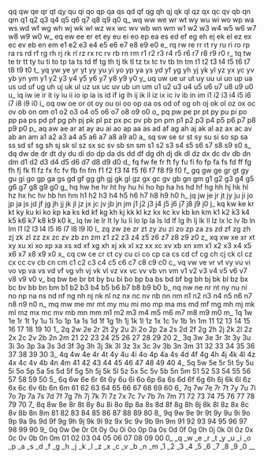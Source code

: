 qq
qw
qe
qr
qt
qy
qu
qi
qo
qp
qa
qs
qd
qf
qg
qh
qj
qk
ql
qz
qx
qc
qv
qb
qn
qm
q1
q2
q3
q4
q5
q6
q7
q8
q9
q0
q_
wq
ww
we
wr
wt
wy
wu
wi
wo
wp
wa
ws
wd
wf
wg
wh
wj
wk
wl
wz
wx
wc
wv
wb
wn
wm
w1
w2
w3
w4
w5
w6
w7
w8
w9
w0
w_
eq
ew
ee
er
et
ey
eu
ei
eo
ep
ea
es
ed
ef
eg
eh
ej
ek
el
ez
ex
ec
ev
eb
en
em
e1
e2
e3
e4
e5
e6
e7
e8
e9
e0
e_
rq
rw
re
rr
rt
ry
ru
ri
ro
rp
ra
rs
rd
rf
rg
rh
rj
rk
rl
rz
rx
rc
rv
rb
rn
rm
r1
r2
r3
r4
r5
r6
r7
r8
r9
r0
r_
tq
tw
te
tr
tt
ty
tu
ti
to
tp
ta
ts
td
tf
tg
th
tj
tk
tl
tz
tx
tc
tv
tb
tn
tm
t1
t2
t3
t4
t5
t6
t7
t8
t9
t0
t_
yq
yw
ye
yr
yt
yy
yu
yi
yo
yp
ya
ys
yd
yf
yg
yh
yj
yk
yl
yz
yx
yc
yv
yb
yn
ym
y1
y2
y3
y4
y5
y6
y7
y8
y9
y0
y_
uq
uw
ue
ur
ut
uy
uu
ui
uo
up
ua
us
ud
uf
ug
uh
uj
uk
ul
uz
ux
uc
uv
ub
un
um
u1
u2
u3
u4
u5
u6
u7
u8
u9
u0
u_
iq
iw
ie
ir
it
iy
iu
ii
io
ip
ia
is
id
if
ig
ih
ij
ik
il
iz
ix
ic
iv
ib
in
im
i1
i2
i3
i4
i5
i6
i7
i8
i9
i0
i_
oq
ow
oe
or
ot
oy
ou
oi
oo
op
oa
os
od
of
og
oh
oj
ok
ol
oz
ox
oc
ov
ob
on
om
o1
o2
o3
o4
o5
o6
o7
o8
o9
o0
o_
pq
pw
pe
pr
pt
py
pu
pi
po
pp
pa
ps
pd
pf
pg
ph
pj
pk
pl
pz
px
pc
pv
pb
pn
pm
p1
p2
p3
p4
p5
p6
p7
p8
p9
p0
p_
aq
aw
ae
ar
at
ay
au
ai
ao
ap
aa
as
ad
af
ag
ah
aj
ak
al
az
ax
ac
av
ab
an
am
a1
a2
a3
a4
a5
a6
a7
a8
a9
a0
a_
sq
sw
se
sr
st
sy
su
si
so
sp
sa
ss
sd
sf
sg
sh
sj
sk
sl
sz
sx
sc
sv
sb
sn
sm
s1
s2
s3
s4
s5
s6
s7
s8
s9
s0
s_
dq
dw
de
dr
dt
dy
du
di
do
dp
da
ds
dd
df
dg
dh
dj
dk
dl
dz
dx
dc
dv
db
dn
dm
d1
d2
d3
d4
d5
d6
d7
d8
d9
d0
d_
fq
fw
fe
fr
ft
fy
fu
fi
fo
fp
fa
fs
fd
ff
fg
fh
fj
fk
fl
fz
fx
fc
fv
fb
fn
fm
f1
f2
f3
f4
f5
f6
f7
f8
f9
f0
f_
gq
gw
ge
gr
gt
gy
gu
gi
go
gp
ga
gs
gd
gf
gg
gh
gj
gk
gl
gz
gx
gc
gv
gb
gn
gm
g1
g2
g3
g4
g5
g6
g7
g8
g9
g0
g_
hq
hw
he
hr
ht
hy
hu
hi
ho
hp
ha
hs
hd
hf
hg
hh
hj
hk
hl
hz
hx
hc
hv
hb
hn
hm
h1
h2
h3
h4
h5
h6
h7
h8
h9
h0
h_
jq
jw
je
jr
jt
jy
ju
ji
jo
jp
ja
js
jd
jf
jg
jh
jj
jk
jl
jz
jx
jc
jv
jb
jn
jm
j1
j2
j3
j4
j5
j6
j7
j8
j9
j0
j_
kq
kw
ke
kr
kt
ky
ku
ki
ko
kp
ka
ks
kd
kf
kg
kh
kj
kk
kl
kz
kx
kc
kv
kb
kn
km
k1
k2
k3
k4
k5
k6
k7
k8
k9
k0
k_
lq
lw
le
lr
lt
ly
lu
li
lo
lp
la
ls
ld
lf
lg
lh
lj
lk
ll
lz
lx
lc
lv
lb
ln
lm
l1
l2
l3
l4
l5
l6
l7
l8
l9
l0
l_
zq
zw
ze
zr
zt
zy
zu
zi
zo
zp
za
zs
zd
zf
zg
zh
zj
zk
zl
zz
zx
zc
zv
zb
zn
zm
z1
z2
z3
z4
z5
z6
z7
z8
z9
z0
z_
xq
xw
xe
xr
xt
xy
xu
xi
xo
xp
xa
xs
xd
xf
xg
xh
xj
xk
xl
xz
xx
xc
xv
xb
xn
xm
x1
x2
x3
x4
x5
x6
x7
x8
x9
x0
x_
cq
cw
ce
cr
ct
cy
cu
ci
co
cp
ca
cs
cd
cf
cg
ch
cj
ck
cl
cz
cx
cc
cv
cb
cn
cm
c1
c2
c3
c4
c5
c6
c7
c8
c9
c0
c_
vq
vw
ve
vr
vt
vy
vu
vi
vo
vp
va
vs
vd
vf
vg
vh
vj
vk
vl
vz
vx
vc
vv
vb
vn
vm
v1
v2
v3
v4
v5
v6
v7
v8
v9
v0
v_
bq
bw
be
br
bt
by
bu
bi
bo
bp
ba
bs
bd
bf
bg
bh
bj
bk
bl
bz
bx
bc
bv
bb
bn
bm
b1
b2
b3
b4
b5
b6
b7
b8
b9
b0
b_
nq
nw
ne
nr
nt
ny
nu
ni
no
np
na
ns
nd
nf
ng
nh
nj
nk
nl
nz
nx
nc
nv
nb
nn
nm
n1
n2
n3
n4
n5
n6
n7
n8
n9
n0
n_
mq
mw
me
mr
mt
my
mu
mi
mo
mp
ma
ms
md
mf
mg
mh
mj
mk
ml
mz
mx
mc
mv
mb
mn
mm
m1
m2
m3
m4
m5
m6
m7
m8
m9
m0
m_
1q
1w
1e
1r
1t
1y
1u
1i
1o
1p
1a
1s
1d
1f
1g
1h
1j
1k
1l
1z
1x
1c
1v
1b
1n
1m
11
12
13
14
15
16
17
18
19
10
1_
2q
2w
2e
2r
2t
2y
2u
2i
2o
2p
2a
2s
2d
2f
2g
2h
2j
2k
2l
2z
2x
2c
2v
2b
2n
2m
21
22
23
24
25
26
27
28
29
20
2_
3q
3w
3e
3r
3t
3y
3u
3i
3o
3p
3a
3s
3d
3f
3g
3h
3j
3k
3l
3z
3x
3c
3v
3b
3n
3m
31
32
33
34
35
36
37
38
39
30
3_
4q
4w
4e
4r
4t
4y
4u
4i
4o
4p
4a
4s
4d
4f
4g
4h
4j
4k
4l
4z
4x
4c
4v
4b
4n
4m
41
42
43
44
45
46
47
48
49
40
4_
5q
5w
5e
5r
5t
5y
5u
5i
5o
5p
5a
5s
5d
5f
5g
5h
5j
5k
5l
5z
5x
5c
5v
5b
5n
5m
51
52
53
54
55
56
57
58
59
50
5_
6q
6w
6e
6r
6t
6y
6u
6i
6o
6p
6a
6s
6d
6f
6g
6h
6j
6k
6l
6z
6x
6c
6v
6b
6n
6m
61
62
63
64
65
66
67
68
69
60
6_
7q
7w
7e
7r
7t
7y
7u
7i
7o
7p
7a
7s
7d
7f
7g
7h
7j
7k
7l
7z
7x
7c
7v
7b
7n
7m
71
72
73
74
75
76
77
78
79
70
7_
8q
8w
8e
8r
8t
8y
8u
8i
8o
8p
8a
8s
8d
8f
8g
8h
8j
8k
8l
8z
8x
8c
8v
8b
8n
8m
81
82
83
84
85
86
87
88
89
80
8_
9q
9w
9e
9r
9t
9y
9u
9i
9o
9p
9a
9s
9d
9f
9g
9h
9j
9k
9l
9z
9x
9c
9v
9b
9n
9m
91
92
93
94
95
96
97
98
99
90
9_
0q
0w
0e
0r
0t
0y
0u
0i
0o
0p
0a
0s
0d
0f
0g
0h
0j
0k
0l
0z
0x
0c
0v
0b
0n
0m
01
02
03
04
05
06
07
08
09
00
0_
_q
_w
_e
_r
_t
_y
_u
_i
_o
_p
_a
_s
_d
_f
_g
_h
_j
_k
_l
_z
_x
_c
_v
_b
_n
_m
_1
_2
_3
_4
_5
_6
_7
_8
_9
_0
__
